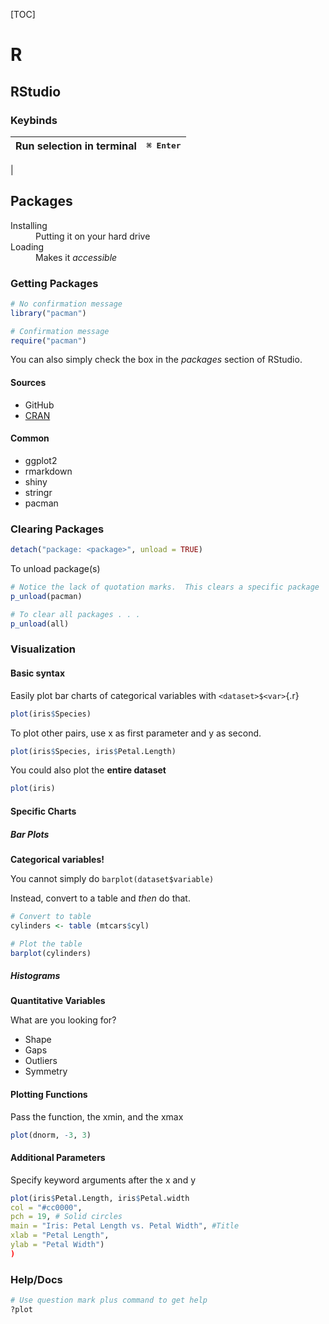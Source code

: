 [TOC]

# R

## RStudio

### Keybinds

| Run selection in terminal | <kbd> ⌘ Enter</kbd> |
| --- | --- |
| 

## Packages

<!-- Description of loading vs installing -->
<dl>
    <dt>Installing</dt>
    <dd>Putting it on your hard drive</dd>
    <dt>Loading</dt>
    <dd>Makes it <i>accessible</i></dd>
</dl>

### Getting Packages

```r
# No confirmation message
library("pacman")

# Confirmation message
require("pacman")
```
You can also simply check the box in the *packages* section of RStudio.


#### Sources

* GitHub
* [CRAN](https://cran.r-project.org/)

#### Common

* ggplot2
* rmarkdown
* shiny
* stringr
* pacman

### Clearing Packages

```r
detach("package: <package>", unload = TRUE)
```

To unload package(s)

```r
# Notice the lack of quotation marks.  This clears a specific package
p_unload(pacman)

# To clear all packages . . . 
p_unload(all)
```

### Visualization

#### Basic syntax

Easily plot bar charts of categorical variables with `<dataset>$<var>`{.r}
```r
plot(iris$Species)
```

To plot other pairs, use x as first parameter and y as second.

```r
plot(iris$Species, iris$Petal.Length)
```

You could also plot the **entire dataset** 

```r
plot(iris)
```

#### Specific Charts

##### Bar Plots

**Categorical variables!**

You cannot simply do `barplot(dataset$variable)`

Instead, convert to a table and *then* do that. 

```r
# Convert to table
cylinders <- table (mtcars$cyl)

# Plot the table
barplot(cylinders)
```

##### Histograms

**Quantitative Variables**

What are you looking for?

* Shape
* Gaps
* Outliers
* Symmetry

#### Plotting Functions

Pass the function, the xmin, and the xmax

```r
plot(dnorm, -3, 3)
```

#### Additional Parameters

Specify keyword arguments after the x and y

```r
plot(iris$Petal.Length, iris$Petal.width
col = "#cc0000",
pch = 19, # Solid circles
main = "Iris: Petal Length vs. Petal Width", #Title
xlab = "Petal Length",
ylab = "Petal Width")
)
```
### Help/Docs

```r
# Use question mark plus command to get help
?plot
```


<!-- END -->